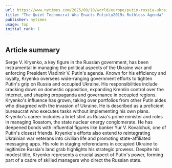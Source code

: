 ```yaml
---
url: https://www.nytimes.com/2025/08/10/world/europe/putin-russia-ukraine-war-sergei-kiriyenko.html
title: "The Quiet Technocrat Who Enacts Putin\u2019s Ruthless Agenda"
publisher: nytimes
usage: top
initial_rank: 1
---
```

## Article summary
Serge V. Kryenko, a key figure in the Russian government, has been instrumental in managing the political aspects of the Ukraine war and enforcing President Vladimir V. Putin's agenda. Known for his efficiency and loyalty, Kryenko oversees wide-ranging government efforts to tighten Putin's grip on Russia and occupied Ukraine. His responsibilities include cracking down on domestic opposition, expanding Kremlin control over the internet, and shaping propaganda and governance in occupied regions. Kryenko's influence has grown, taking over portfolios from other Putin aides who disagreed with the invasion of Ukraine. He is described as a proficient bureaucrat who executes tasks without implementing his own plans. Kryenko's career includes a brief stint as Russia's prime minister and roles in managing Rosatom, the state nuclear energy conglomerate. He has deepened bonds with influential figures like banker Yur V. Kovalchuk, one of Putin's closest friends. Kryenko's efforts also extend to reintegrating Ukrainian war veterans into civilian life and promoting state-affiliated messaging apps. His role in staging referendums in occupied Ukraine to legitimize Russia's land grab highlights his strategic prowess. Despite his modest title, Kryenko represents a crucial aspect of Putin's power, forming part of a cadre of skilled managers who direct the Russian state.
